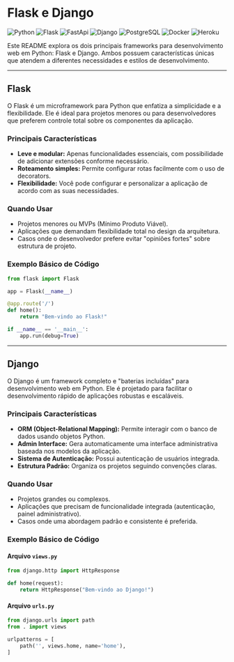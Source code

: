 # Flask e Django

![Python](https://img.shields.io/badge/Python-Backend%20Development-3776AB?style=flat-square&logo=python)
![Flask](https://img.shields.io/badge/Flask-Web%20Framework-000000?style=flat-square&logo=flask)
![FastApi](https://img.shields.io/badge/FastApi-Web%20Framework-000000?style=flat-square&logo=fastapi)
![Django](https://img.shields.io/badge/Django-Web%20Framework-092E20?style=flat-square&logo=django)
![PostgreSQL](https://img.shields.io/badge/PostgreSQL-Database-336791?style=flat-square&logo=postgresql)
![Docker](https://img.shields.io/badge/Docker-Containerization-2496ED?style=flat-square&logo=docker)
![Heroku](https://img.shields.io/badge/Heroku-Cloud%20Platform-430098?style=flat-square&logo=heroku)

Este README explora os dois principais frameworks para desenvolvimento web em Python: Flask e Django. Ambos possuem características únicas que atendem a diferentes necessidades e estilos de desenvolvimento.

---

## Flask

O Flask é um microframework para Python que enfatiza a simplicidade e a flexibilidade. Ele é ideal para projetos menores ou para desenvolvedores que preferem controle total sobre os componentes da aplicação.

### Principais Características
- **Leve e modular:** Apenas funcionalidades essenciais, com possibilidade de adicionar extensões conforme necessário.
- **Roteamento simples:** Permite configurar rotas facilmente com o uso de decorators.
- **Flexibilidade:** Você pode configurar e personalizar a aplicação de acordo com as suas necessidades.

### Quando Usar
- Projetos menores ou MVPs (Mínimo Produto Viável).
- Aplicações que demandam flexibilidade total no design da arquitetura.
- Casos onde o desenvolvedor prefere evitar "opiniões fortes" sobre estrutura de projeto.

### Exemplo Básico de Código
```python
from flask import Flask

app = Flask(__name__)

@app.route('/')
def home():
    return "Bem-vindo ao Flask!"

if __name__ == '__main__':
    app.run(debug=True)
```

---

## Django

O Django é um framework completo e "baterias incluídas" para desenvolvimento web em Python. Ele é projetado para facilitar o desenvolvimento rápido de aplicações robustas e escaláveis.

### Principais Características
- **ORM (Object-Relational Mapping):** Permite interagir com o banco de dados usando objetos Python.
- **Admin Interface:** Gera automaticamente uma interface administrativa baseada nos modelos da aplicação.
- **Sistema de Autenticação:** Possui autenticação de usuários integrada.
- **Estrutura Padrão:** Organiza os projetos seguindo convenções claras.

### Quando Usar
- Projetos grandes ou complexos.
- Aplicações que precisam de funcionalidade integrada (autenticação, painel administrativo).
- Casos onde uma abordagem padrão e consistente é preferida.

### Exemplo Básico de Código
#### Arquivo `views.py`
```python
from django.http import HttpResponse

def home(request):
    return HttpResponse("Bem-vindo ao Django!")
```

#### Arquivo `urls.py`
```python
from django.urls import path
from . import views

urlpatterns = [
    path('', views.home, name='home'),
]
```
